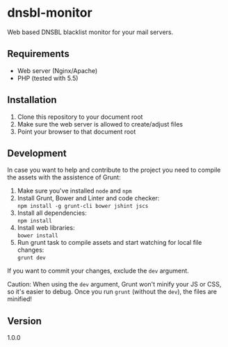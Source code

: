 dnsbl-monitor
=============

Web based DNSBL blacklist monitor for your mail servers.

## Requirements

* Web server (Nginx/Apache)
* PHP (tested with 5.5)

## Installation

1. Clone this repository to your document root
1. Make sure the web server is allowed to create/adjust files
1. Point your browser to that document root

## Development

In case you want to help and contribute to the project you need to compile the assets with the assistence of Grunt:

1. Make sure you've installed `node` and `npm`
1. Install Grunt, Bower and Linter and code checker:  
  `npm install -g grunt-cli bower jshint jscs`
1. Install all dependencies:  
  `npm install`
1. Install web libraries:  
  `bower install`
1. Run grunt task to compile assets and start watching for local file changes:  
  `grunt dev`

If you want to commit your changes, exclude the `dev` argument.

Caution: When using the `dev` argument, Grunt won't minify your JS or CSS, so it's easier to debug. Once you run `grunt` (without the `dev`), the files are minified!

## Version

1.0.0
